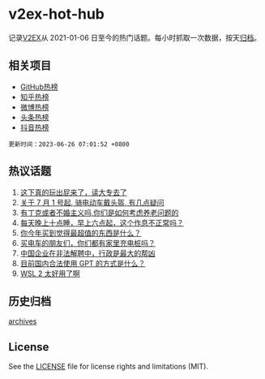 # v2ex-hot-hub

 记录[V2EX](https://www.v2ex.com/)从 2021-01-06 日至今的热门话题。每小时抓取一次数据，按天[归档](archives)。
 
 ## 相关项目

- [GitHub热榜](https://github.com/it985/github-hot-hub)
- [知乎热榜](https://github.com/it985/zhihu-hot-hub)
- [微博热榜](https://github.com/it985/weibo-hot-hub)
- [头条热榜](https://github.com/it985/toutiao-hot-hub)
- [抖音热榜](https://github.com/it985/douyin-hot-hub)


 `更新时间：2023-06-26 07:01:52 +0800`

## 热议话题

1. [这下真的玩出屁来了，读大专去了](https://www.v2ex.com/t/951401)
1. [关于 7 月 1 号起, 骑电动车戴头盔, 有几点疑问](https://www.v2ex.com/t/951326)
1. [有丁克或者不婚主义吗,你们是如何考虑养老问题的](https://www.v2ex.com/t/951355)
1. [每天晚上十点睡，早上六点起，这个作息不正常吗？](https://www.v2ex.com/t/951381)
1. [你今年买到觉得最超值的东西是什么？](https://www.v2ex.com/t/951413)
1. [买电车的朋友们，你们都有家里充电桩吗？](https://www.v2ex.com/t/951317)
1. [中国企业在非法解聘中，行政是最大的帮凶](https://www.v2ex.com/t/951385)
1. [目前国内合法使用 GPT 的方式是什么？](https://www.v2ex.com/t/951372)
1. [WSL 2 太好用了啊](https://www.v2ex.com/t/951431)

## 历史归档

[archives](archives)

## License

See the [LICENSE](LICENSE) file for license rights and limitations (MIT).
